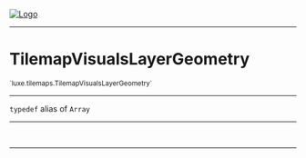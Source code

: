 
[![Logo](../../../images/logo.png)](../../../api/index.html)

---



<h1>TilemapVisualsLayerGeometry</h1>
<small>`luxe.tilemaps.TilemapVisualsLayerGeometry`</small>



---

`typedef`&nbsp;alias of `Array`


---


&nbsp;
&nbsp;











    











---

&nbsp;
&nbsp;
&nbsp;
&nbsp;
